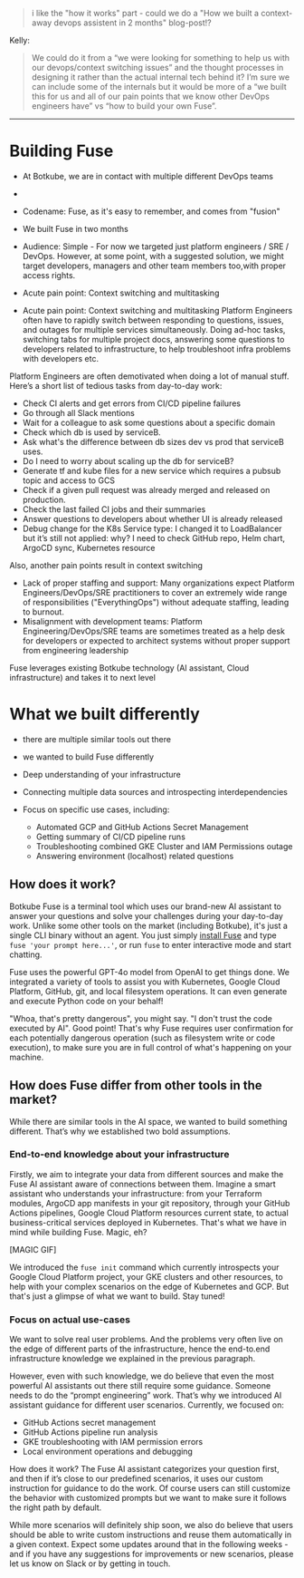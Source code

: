 > i like the "how it works" part - could we do a "How we built a context-away devops assistent in 2 months" blog-post!?

Kelly:
> We could do it from a “we were looking for something to help us with our devops/context switching issues” and the thought processes in designing it rather than the actual internal tech behind it? I’m sure we can include some of the internals but it would be more of a “we built this for us and all of our pain points that we know other DevOps engineers have” vs “how to build your own Fuse”.

---

# Building Fuse 

- At Botkube, we are in contact with multiple different DevOps teams

- 

- Codename: Fuse, as it's easy to remember, and comes from "fusion"
- We built Fuse in two months


- Audience: Simple - For now we targeted just platform engineers / SRE / DevOps. However, at some point, with a suggested solution, we might target developers, managers and other team members too,with proper access rights.

- Acute pain point: Context switching and multitasking

  

- Acute pain point: Context switching and multitasking
Platform Engineers often have to rapidly switch between responding to questions, issues, and outages for multiple services simultaneously. Doing ad-hoc tasks, switching tabs for multiple project docs, answering some questions to developers related to infrastructure, to help troubleshoot infra problems with developers etc.

Platform Engineers are often demotivated when doing a lot of manual stuff. Here’s a short list of tedious tasks from day-to-day work:
- Check CI alerts and get errors from CI/CD pipeline failures
- Go through all Slack mentions 
- Wait for a colleague to ask some questions about a specific domain
- Check which db is used by serviceB.
- Ask what's the difference between db sizes dev vs prod that serviceB uses.
- Do I need to worry about scaling up the db for serviceB?
- Generate tf and kube files for a new service which requires a pubsub topic and access to GCS 
- Check if a given pull request was already merged and released on production.
- Check the last failed CI jobs and their summaries
- Answer questions to developers about whether UI is already released
- Debug change for the K8s Service type: I changed it to LoadBalancer but it’s still not applied: why? I need to check GitHub repo, Helm chart, ArgoCD sync, Kubernetes resource

Also, another pain points result in context switching

- Lack of proper staffing and support: Many organizations expect Platform Engineers/DevOps/SRE practitioners to cover an extremely wide range of responsibilities ("EverythingOps") without adequate staffing, leading to burnout.
- Misalignment with development teams: Platform Engineering/DevOps/SRE teams are sometimes treated as a help desk for developers or expected to architect systems without proper support from engineering leadership


Fuse leverages existing Botkube technology (AI assistant, Cloud infrastructure) and takes it to next level


# What we built differently

- there are multiple similar tools out there

- we wanted to build Fuse differently
 - Deep understanding of your infrastructure
 - Connecting multiple data sources and introspecting interdependencies
 - Focus on specific use cases, including:
   - Automated GCP and GitHub Actions Secret Management
   - Getting summary of CI/CD pipeline runs
   - Troubleshooting combined GKE Cluster and IAM Permissions outage
   - Answering environment (localhost) related questions






## How does it work?

Botkube Fuse is a terminal tool which uses our brand-new AI assistant to answer your questions and solve your challenges during your day-to-day work. Unlike some other tools on the market (including Botkube), it's just a single CLI binary without an agent. You just simply [install Fuse](https://botkube.io/fuse) and type `fuse 'your prompt here...'`, or run `fuse` to enter interactive mode and start chatting.

Fuse uses the powerful GPT-4o model from OpenAI to get things done. We integrated a variety of tools to assist you with Kubernetes, Google Cloud Platform, GitHub, git, and local filesystem operations. It can even generate and execute Python code on your behalf!

"Whoa, that's pretty dangerous", you might say. "I don't trust the code executed by AI". Good point! That's why Fuse requires user confirmation for each potentially dangerous operation (such as filesystem write or code execution), to make sure you are in full control of what's happening on your machine.

## How does Fuse differ from other tools in the market?

While there are similar tools in the AI space, we wanted to build something different. That’s why we established two bold assumptions.

### End-to-end knowledge about your infrastructure

Firstly, we aim to integrate your data from different sources and make the Fuse AI assistant aware of connections between them. Imagine a smart assistant who understands your infrastructure: from your Terraform modules, ArgoCD app manifests in your git repository, through your GitHub Actions pipelines, Google Cloud Platform resources current state, to actual business-critical services deployed in Kubernetes. That's what we have in mind while building Fuse. Magic, eh?

[MAGIC GIF]


We introduced the `fuse init` command which currently introspects your Google Cloud Platform project, your GKE clusters and other resources, to help with your complex scenarios on the edge of Kubernetes and GCP. But that's just a glimpse of what we want to build. Stay tuned!

### Focus on actual use-cases

We want to solve real user problems. And the problems very often live on the edge of different parts of the infrastructure, hence the end-to.end infrastructure knowledge we explained in the previous paragraph.

However, even with such knowledge, we do believe that even the most powerful AI assistants out there still require some guidance. Someone needs to do the “prompt engineering” work. That’s why we introduced AI assistant guidance for different user scenarios. Currently, we focused on:
- GitHub Actions secret management
- GitHub Actions pipeline run analysis
- GKE troubleshooting with IAM permission errors
- Local environment operations and debugging

How does it work? The Fuse AI assistant categorizes your question first, and then if it’s close to our predefined scenarios, it uses our custom instruction for guidance to do the work. Of course users can still customize the behavior with customized prompts but we want to make sure it follows the right path by default.

While more scenarios will definitely ship soon, we also do believe that users should be able to write custom instructions and reuse them automatically in a given context. Expect some updates around that in the following weeks - and if you have any suggestions for improvements or new scenarios, please let us know on Slack or by getting in touch.
